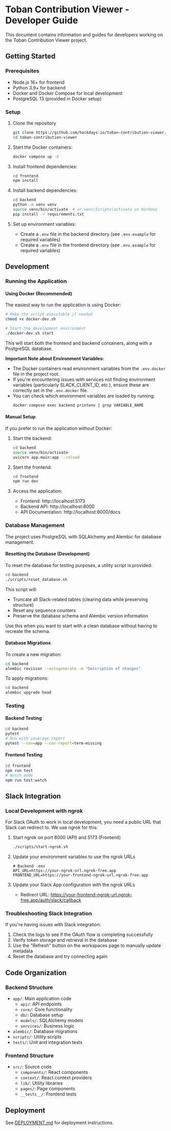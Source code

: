 # Toban Contribution Viewer - Developer Guide

This document contains information and guides for developers working on the Toban Contribution Viewer project.

## Getting Started

### Prerequisites

- Node.js 16+ for frontend
- Python 3.9+ for backend
- Docker and Docker Compose for local development
- PostgreSQL 13 (provided in Docker setup)

### Setup

1. Clone the repository
   ```bash
   git clone https://github.com/hackdays-io/toban-contribution-viewer.git
   cd toban-contribution-viewer
   ```

2. Start the Docker containers:
   ```bash
   docker compose up -d
   ```

3. Install frontend dependencies:
   ```bash
   cd frontend
   npm install
   ```

4. Install backend dependencies:
   ```bash
   cd backend
   python -m venv venv
   source venv/bin/activate  # or venv\Scripts\activate on Windows
   pip install -r requirements.txt
   ```

5. Set up environment variables:
   - Create a `.env` file in the backend directory (see `.env.example` for required variables)
   - Create a `.env` file in the frontend directory (see `.env.example` for required variables)

## Development

### Running the Application

#### Using Docker (Recommended)

The easiest way to run the application is using Docker:

```bash
# Make the script executable if needed
chmod +x docker-dev.sh

# Start the development environment
./docker-dev.sh start
```

This will start both the frontend and backend containers, along with a PostgreSQL database.

**Important Note about Environment Variables:** 
- The Docker containers read environment variables from the `.env.docker` file in the project root.
- If you're encountering issues with services not finding environment variables (particularly SLACK_CLIENT_ID, etc.), ensure these are correctly set in the `.env.docker` file.
- You can check which environment variables are loaded by running:
  ```bash
  docker compose exec backend printenv | grep VARIABLE_NAME
  ```

#### Manual Setup

If you prefer to run the application without Docker:

1. Start the backend:
   ```bash
   cd backend
   source venv/bin/activate
   uvicorn app.main:app --reload
   ```

2. Start the frontend:
   ```bash
   cd frontend
   npm run dev
   ```

3. Access the application:
   - Frontend: http://localhost:5173
   - Backend API: http://localhost:8000
   - API Documentation: http://localhost:8000/docs

### Database Management

The project uses PostgreSQL with SQLAlchemy and Alembic for database management.

#### Resetting the Database (Development)

To reset the database for testing purposes, a utility script is provided:

```bash
cd backend
./scripts/reset_database.sh
```

This script will:
- Truncate all Slack-related tables (clearing data while preserving structure)
- Reset any sequence counters
- Preserve the database schema and Alembic version information

Use this when you want to start with a clean database without having to recreate the schema.

#### Database Migrations

To create a new migration:

```bash
cd backend
alembic revision --autogenerate -m "Description of changes"
```

To apply migrations:

```bash
cd backend
alembic upgrade head
```

### Testing

#### Backend Testing

```bash
cd backend
pytest
# Run with coverage report
pytest --cov=app --cov-report=term-missing
```

#### Frontend Testing

```bash
cd frontend
npm run test
# Watch mode
npm run test:watch
```

## Slack Integration

### Local Development with ngrok

For Slack OAuth to work in local development, you need a public URL that Slack can redirect to. We use ngrok for this:

1. Start ngrok on port 8000 (API) and 5173 (Frontend)
   ```bash
   ./scripts/start-ngrok.sh
   ```

2. Update your environment variables to use the ngrok URLs
   ```
   # Backend .env
   API_URL=https://your-ngrok-url.ngrok-free.app
   FRONTEND_URL=https://your-frontend-ngrok-url.ngrok-free.app
   ```

3. Update your Slack App configuration with the ngrok URLs
   - Redirect URL: https://your-frontend-ngrok-url.ngrok-free.app/auth/slack/callback

### Troubleshooting Slack Integration

If you're having issues with Slack integration:

1. Check the logs to see if the OAuth flow is completing successfully
2. Verify token storage and retrieval in the database
3. Use the "Refresh" button on the workspaces page to manually update metadata
4. Reset the database and try connecting again

## Code Organization

### Backend Structure

- `app/`: Main application code
  - `api/`: API endpoints
  - `core/`: Core functionality
  - `db/`: Database setup
  - `models/`: SQLAlchemy models
  - `services/`: Business logic
- `alembic/`: Database migrations
- `scripts/`: Utility scripts
- `tests/`: Unit and integration tests

### Frontend Structure

- `src/`: Source code
  - `components/`: React components
  - `context/`: React context providers
  - `lib/`: Utility libraries
  - `pages/`: Page components
  - `__tests__/`: Frontend tests

## Deployment

See [DEPLOYMENT.md](DEPLOYMENT.md) for deployment instructions.

